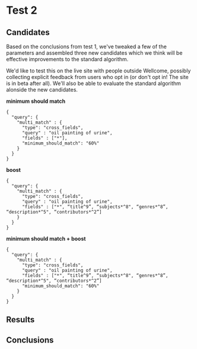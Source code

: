 # Test 2
## Candidates
Based on the conclusions from test 1, we've tweaked a few of the parameters and assembled three new candidates which we think will be effective improvements to the standard algorithm.

We'd like to test this on the live site with people outside Wellcome, possibly collecting explicit feedback from users who opt in (or don't opt in! The site is in beta after all). We'll also be able to evaluate the standard algorithm alonside the new candidates.

**minimum should match**
```
{
  "query": {
    "multi_match" : {
      "type": "cross_fields",
      "query" : "oil painting of urine",
      "fields" : ["*"], 
      "minimum_should_match": "60%"
    }
  }
}
```
**boost**
```
{
  "query": {
    "multi_match" : {
      "type": "cross_fields",
      "query" : "oil painting of urine",
      "fields" : ["*", “title^9”, “subjects*^8", “genres*^8”, “description*^5", “contributors*^2”]
    }
  }
}
```
**minimum should match + boost**
```
{
  "query": {
    "multi_match" : {
      "type": "cross_fields",
      "query" : "oil painting of urine",
      "fields" : ["*", “title^9”, “subjects*^8", “genres*^8”, “description*^5", “contributors*^2”]
      "minimum_should_match": "60%"
    }
  }
}
```

## Results
## Conclusions